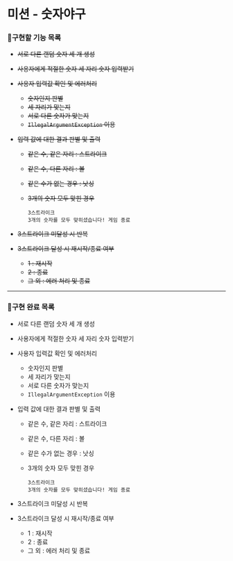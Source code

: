 # 미션 - 숫자야구

### 🚀구현할 기능 목록

- ~~서로 다른 랜덤 숫자 세 개 생성~~
- ~~사용자에게 적절한 숫자 세 자리 숫자 입력받기~~
- ~~사용자 입력값 확인 및 에러처리~~

  - ~~숫자인지 판별~~
  - ~~세 자리가 맞는지~~
  - ~~서로 다른 숫자가 맞는지~~
  - ~~`IllegalArgumentException` 이용~~
- ~~입력 값에 대한 결과 판별 및 출력~~

    - ~~같은 수, 같은 자리 : 스트라이크~~
    - ~~같은 수, 다른 자리 : 볼~~
    - ~~같은 수가 없는 경우 : 낫싱~~
    - ~~3개의 숫자 모두 맞힌 경우~~

          3스트라이크
          3개의 숫자를 모두 맞히셨습니다! 게임 종료
- ~~3스트라이크 미달성 시 반복~~
- ~~3스트라이크 달성 시 재시작/종료 여부~~

    - ~~1 : 재시작~~
    - ~~2 : 종료~~
    - ~~그 외 : 에러 처리 및 종료~~

---

### 🎯구현 완료 목록

- 서로 다른 랜덤 숫자 세 개 생성
- 사용자에게 적절한 숫자 세 자리 숫자 입력받기
- 사용자 입력값 확인 및 에러처리

  - 숫자인지 판별
  - 세 자리가 맞는지
  - 서로 다른 숫자가 맞는지
  - `IllegalArgumentException` 이용
- 입력 값에 대한 결과 판별 및 출력

  - 같은 수, 같은 자리 : 스트라이크
  - 같은 수, 다른 자리 : 볼
  - 같은 수가 없는 경우 : 낫싱
  - 3개의 숫자 모두 맞힌 경우

        3스트라이크
        3개의 숫자를 모두 맞히셨습니다! 게임 종료
- 3스트라이크 미달성 시 반복
- 3스트라이크 달성 시 재시작/종료 여부

  - 1 : 재시작
  - 2 : 종료
  - 그 외 : 에러 처리 및 종료